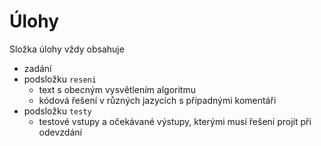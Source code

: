 # Úlohy

Složka úlohy vždy obsahuje
- zadání
- podsložku `reseni`
  - text s obecným vysvětlením algoritmu
  - kódová řešení v různých jazycích s případnými komentáři
- podsložku `testy`
  - testové vstupy a očekávané výstupy, kterými musí řešení projít při odevzdání

